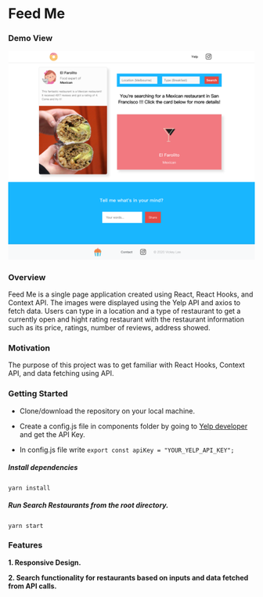 # Feed Me
### Demo View

![](/demo.png)

### Overview

Feed Me is a single page application created using React, React Hooks, and Context API. The images were displayed using the Yelp API and axios to fetch data. Users can type in a location and a type of restaurant to get a currently open and hight rating restaurant with the restaurant information such as its price, ratings, number of reviews, address showed.

### Motivation

The purpose of this project was to get familiar with React Hooks, Context API, and data fetching using API. 

### Getting Started

- Clone/download the repository on your local machine.

- Create a config.js file in components folder by going to [Yelp developer](https://www.yelp.com/developers/v3/manage_app) and get the API Key.

- In config.js file write
`export const apiKey = "YOUR_YELP_API_KEY";`

##### Install dependencies

`yarn install`

##### Run Search Restaurants from the root directory.

`yarn start`


### Features

**1. Responsive Design.**

**2. Search functionality for restaurants based on inputs and data fetched from API calls.**

